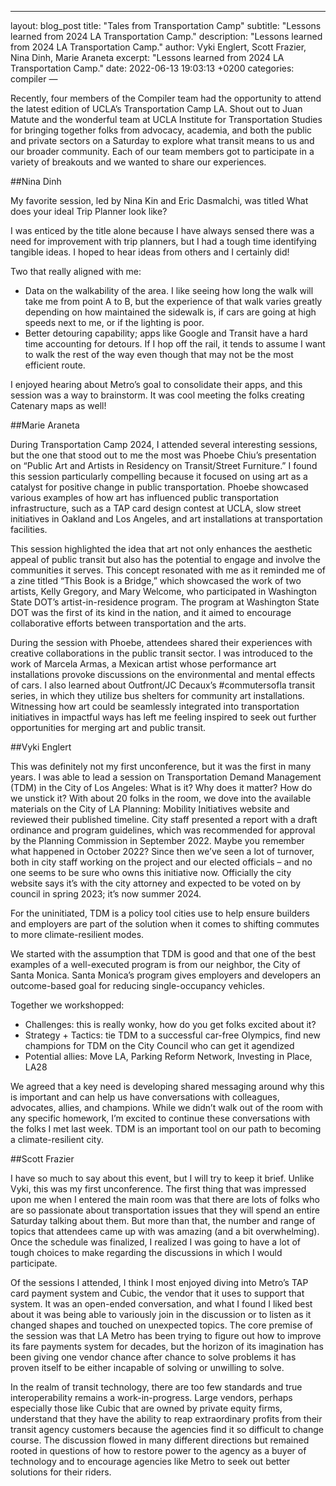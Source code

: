 ---
layout: blog_post
title: "Tales from Transportation Camp"
subtitle: "Lessons learned from 2024 LA Transportation Camp."
description: "Lessons learned from 2024 LA Transportation Camp."
author: Vyki Englert, Scott Frazier, Nina Dinh, Marie Araneta
excerpt: "Lessons learned from 2024 LA Transportation Camp."
date:   2022-06-13 19:03:13 +0200
categories: compiler
—

Recently, four members of the Compiler team had the opportunity to attend the latest edition of UCLA’s Transportation Camp LA. Shout out to Juan Matute and the 
wonderful team at UCLA Institute for Transportation Studies for bringing together folks from advocacy, academia, and both the public and private sectors on a Saturday 
to explore what transit means to us and our broader community. Each of our team members got to participate in a variety of breakouts and we wanted to share our experiences.

##Nina Dinh

My favorite session, led by Nina Kin and Eric Dasmalchi, was titled What does your ideal Trip Planner look like?

I was enticed by the title alone because I have always sensed there was a need for improvement with trip planners, but I had a tough time identifying tangible ideas. 
I hoped to hear ideas from others and I certainly did!

Two that really aligned with me:
- Data on the walkability of the area. I like seeing how long the walk will take me from point A to B, but the experience of that walk varies greatly depending on how
maintained the sidewalk is, if cars are going at high speeds next to me, or if the lighting is poor.
- Better detouring capability; apps like Google and Transit have a hard time accounting for detours. If I hop off the rail, it tends to assume I want to walk the rest of
the way even though that may not be the most efficient route.

I enjoyed hearing about Metro’s goal to consolidate their apps, and this session was a way to brainstorm. It was cool meeting the folks creating Catenary maps as well!

##Marie Araneta

During Transportation Camp 2024, I attended several interesting sessions, but the one that stood out to me the most was Phoebe Chiu’s presentation on “Public Art and Artists 
in Residency on Transit/Street Furniture.” I found this session particularly compelling because it focused on using art as a catalyst for positive change in public transportation. 
Phoebe showcased various examples of how art has influenced public transportation infrastructure, such as a TAP card design contest at UCLA, slow street initiatives in Oakland 
and Los Angeles, and art installations at transportation facilities.

This session highlighted the idea that art not only enhances the aesthetic appeal of public transit but also has the potential to engage and involve the communities it serves. 
This concept resonated with me as it reminded me of a zine titled “This Book is a Bridge,” which showcased the work of two artists, Kelly Gregory, and Mary Welcome, 
who participated in Washington State DOT’s artist-in-residence program. The program at Washington State DOT was the first of its kind in the nation, and it aimed to 
encourage collaborative efforts between transportation and the arts. 

During the session with Phoebe, attendees shared their experiences with creative collaborations in the public transit sector. I was introduced to the work of Marcela Armas, 
a Mexican artist whose performance art installations provoke discussions on the environmental and mental effects of cars. I also learned about Outfront/JC Decaux’s 
#commutersofla transit series, in which they utilize bus shelters for community art installations. Witnessing how art could be seamlessly integrated into transportation 
initiatives in impactful ways has left me feeling inspired to seek out further opportunities for merging art and public transit.

##Vyki Englert

This was definitely not my first unconference, but it was the first in many years. I was able to lead a session on Transportation Demand Management (TDM) in the City of 
Los Angeles: What is it? Why does it matter? How do we unstick it? With about 20 folks in the room, we dove into the available materials on the City of LA Planning: 
Mobility Initiatives website and reviewed their published timeline. City staff presented a report with a draft ordinance and program guidelines, which was recommended 
for approval by the Planning Commission in September 2022. Maybe you remember what happened in October 2022? Since then we’ve seen a lot of turnover, both in city staff 
working on the project and our elected officials – and no one seems to be sure who owns this initiative now. Officially the city website says it’s with the city 
attorney and expected to be voted on by council in spring 2023; it’s now summer 2024. 

For the uninitiated, TDM is a policy tool cities use to help ensure builders and employers are part of the solution when it comes to shifting commutes to more 
climate-resilient modes.  


We started with the assumption that TDM is good and that one of the best examples of a well-executed program is from our neighbor, the City of Santa Monica. 
Santa Monica’s program gives employers and developers an outcome-based goal for reducing single-occupancy vehicles. 

Together we workshopped:
- Challenges: this is really wonky, how do you get folks excited about it?
- Strategy + Tactics: tie TDM to a successful car-free Olympics, find new champions for TDM on the City Council who can get it agendized
- Potential allies: Move LA, Parking Reform Network, Investing in Place, LA28

We agreed that a key need is developing shared messaging around why this is important and can help us have conversations with colleagues, advocates, allies, and champions. 
While we didn’t walk out of the room with any specific homework, I’m excited to continue these conversations with the folks I met last week. TDM is an important tool on 
our path to becoming a climate-resilient city. 

##Scott Frazier

I have so much to say about this event, but I will try to keep it brief. Unlike Vyki, this was my first unconference. The first thing that was impressed upon me when I 
entered the main room was that there are lots of folks who are so passionate about transportation issues that they will spend an entire Saturday talking about them. 
But more than that, the number and range of topics that attendees came up with was amazing (and a bit overwhelming). Once the schedule was finalized, I realized I was 
going to have a lot of tough choices to make regarding the discussions in which I would participate.

Of the sessions I attended, I think I most enjoyed diving into Metro’s TAP card payment system and Cubic, the vendor that it uses to support that system. It was an open-ended 
conversation, and what I found I liked best about it was being able to variously join in the discussion or to listen as it changed shapes and touched on unexpected topics. 
The core premise of the session was that LA Metro has been trying to figure out how to improve its fare payments system for decades, but the horizon of its imagination has 
been giving one vendor chance after chance to solve problems it has proven itself to be either incapable of solving or unwilling to solve. 

In the realm of transit technology, there are too few standards and true interoperability remains a work-in-progress. Large vendors, perhaps especially those like Cubic 
that are owned by private equity firms, understand that they have the ability to reap extraordinary profits from their transit agency customers because the agencies find 
it so difficult to change course. The discussion flowed in many different directions but remained rooted in questions of how to restore power to the agency as a buyer of
technology and to encourage agencies like Metro to seek out better solutions for their riders.
